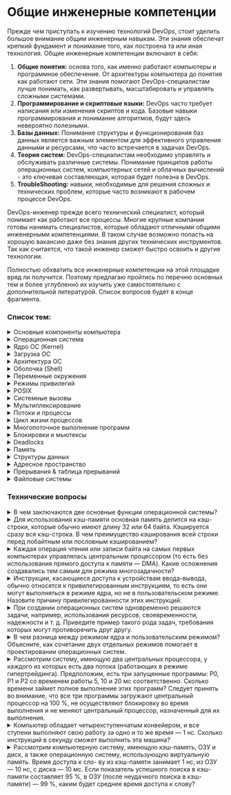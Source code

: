 # Общие инженерные компетенции

Прежде чем приступать к изучению технологий DevOps, стоит уделить большое внимание общим инженерным навыкам. Эти знания
обеспечат крепкий фундамент и понимание того, как построена та или иная технология. Общие инженерные компетенции включают в себя:
1. **Общие понятия:** основа того, как именно работают компьютеры и программное обеспечение. От архитектуры компьютера до понятия как работают сети. Эти знания помогают DevOps-специалистам лучше понимать, как развертывать, масштабировать и управлять сложными системами.
2. **Программирование и скриптовые языки:** DevOps часто требует написания или изменения скриптов и кода. Базовые навыки программирования и понимание алгоритмов, будут здесь невероятно полезными.
3. **Базы данных:** Понимание структуры и функционирования баз данных является важным элементом для эффективного управления данными и ресурсами, что часто встречается в задачах DevOps.
4. **Теория систем:** DevOps-специалистам необходимо управлять и обслуживать различные системы. Понимание принципов работы операционных систем, компьютерных сетей и облачных вычислений - это ключевая составляющая, которая будет полезна в DevOps.
5. **TroubleShooting:** навыки, необходимые для решения сложных и технических проблем, которые часто возникают в рабочем процессе DevOps.

DevOps-инженер прежде всего технический специалист, который понимает как работают все процессы. Многие крупные компании готовы нанимать специалистов, 
которые обладают отличными общими инженерными компетенциями. В таком случае возможно попасть на хорошую вакансию даже без знания других технических инструментов. Так как считается, что такой инженер сможет быстро освоить и другие технологии.

Полностью обхватить все инженерные компетенции на этой площадке вряд ли получится. Поэтому предлагаю пройтись по перечню основных тем и 
более углубленно их изучить уже самостоятельно с дополнительной литературой. Список вопросов будет в конце фрагмента.

### Список тем:

<details>
<summary>Основные компоненты компьютера</summary><br>

- **Центральный процессор (CPU)**: Основной вычислительный компонент, выполняющий инструкции программы и управляющий работой остальных компонентов.

- **Оперативная память (RAM)**: Временное хранилище данных и программ, с которыми процессор взаимодействует в режиме реального времени.

- **Жесткий диск (HDD) или твердотельный накопитель (SSD)**: Устройство для долгосрочного хранения данных, операционной системы и программ.

- **Материнская плата**: Основная плата, на которой установлены и связаны между собой все остальные компоненты, включая ЦП, ОЗУ и различные порты.

- **Графический процессор (GPU)**: Отвечает за обработку графики, 3D-визуализацию, а также вычисления в областях, требующих большой вычислительной мощности.

- **Звуковая карта**: Обеспечивает воспроизведение и запись звука, а также поддерживает аудиоинтерфейсы.

- **Сетевая карта**: Позволяет компьютеру подключаться к сетям, включая интернет, через проводное или беспроводное соединение.

- **Устройства ввода-вывода**: Разнообразные разъемы для подключения устройств ввода (клавиатура, мышь) и вывода (монитор, принтер и т.д.).

- **Периферийные устройства (PCI)**: Внешние устройства, такие как принтеры, сканеры, внешние жесткие диски и др.
</details>

<details>
<summary>Операционная система</summary><br>

Операционная система — это системное программное обеспечение, которое предоставляет интерфейс для взаимодействия пользовательских приложений с оборудованием компьютера. 
Она управляет и координирует деятельность оборудования и софта, выступая между ними в качестве посредника.
Операционная система отвечает за разнообразный спектр функций, включая:

1. **Управление процессами**: ОС организует различные процессы и программы на компьютере, обеспечивая их аккуратное выполнение.
2. **Управление памятью**: ОС контролирует распределение и использование оперативной и долговременной памяти компьютера.
3. **Планирование задач**: ОС определяет, как и когда процессы должны быть выполнены.
4. **Взаимодействие с оборудованием**: ОС обеспечивает доступ к аппаратным ресурсам компьютера, таким как дисковое пространство, принтеры или другие периферийные устройства.
5. **Предоставление интерфейса для пользователя**: ОС предлагает графический пользовательский интерфейс (GUI), с которым пользователь может взаимодействовать, чтобы выполнить различные задачи.
6. **Управление файлами и файловыми системами**: ОС управляет файлами и файловыми системами, обеспечивая доступ, хранение, поиск и манипуляцию данными.
7. **Управление безопасностью**: ОС предлагает функции защиты и безопасности, ограничивая доступ к ресурсам, отслеживая активность и защищая от вирусов или другого вредоносного ПО.

Основные ОС: `Microsoft Windows`, `Mac OS`, `Linux` и `Android`.
</details>

<details>
<summary>Ядро ОС (Kernel)</summary><br>

**Ядро** — это центральная часть операционной системы. Оно обеспечивает низкоуровневое взаимодействие 
программного обеспечения с аппаратными ресурсами компьютера, а также управляет системными ресурсами, 
например, контролирует выполнение процессов, управляет памятью, взаимодействует с устройствами 
ввода-вывода и обеспечивает сетевые функции.

Ядро предназначено для:

1. **Управление процессами и потоками**: Ядро принимает решения о том, когда и как долго процессы и потоки должны выполняться. Оно также обрабатывает создание, завершение и синхронизацию процессов и потоков.
2. **Управление памятью**: Ядро управляет распределением и освобождением памяти, а также обеспечивает защиту памяти и механизмы виртуальной памяти.
3. **Обработка ввода / вывода и управление устройствами**: Ядро обеспечивает взаимодействие с устройствами ввода/вывода, такими как жесткий диск, клавиатура, мышь и принтер, управляет драйверами устройств и распределяет ресурсы между устройствами.
4. **Управление системными вызовами**: Ядро предоставляет программам интерфейс для доступа к аппаратным и системным ресурсам через системные вызовы.
5. **Обеспечение безопасности**: Ядро предоставляет функции безопасности, такие как контроль доступа, изоляция процессов и управление пользователями и группами пользователей.
Ядро играет ключевую роль в работе операционной системы, обеспечивая стабильное и безопасное функционирование системы в целом.
</details>

<details>
<summary>Загрузка ОС</summary><br>

**Загрузка операционной системы**, или процесс загрузки (booting), это процесс, при котором компьютер
собирает информацию из различных системных компонентов и загружает операционную систему в память
для выполнения. Вот типичная последовательность шагов, происходящих при старте компьютера:

1. **Пусковой тест при включении (POST)**: Когда компьютер впервые включается, он выполняет `POST` (Power-On Self Test). В этом тесте BIOS (базовая система ввода-вывода) проверяет аппаратное обеспечение компьютера, чтобы убедиться, что все работает корректно.
2. **Стадия загрузки в BIOS/UEFI**: После `POST`, BIOS или его современный эквивалент `UEFI` запускается и ищет загрузочное устройство (обычно это жесткий диск, но это также может быть CD/DVD-диск, USB-устройство или сетевое устройство).
3. **Загрузчик Bootloader**: `BIOS` или `UEFI` затем запускают bootloader с загрузочного устройства. Bootloader, такой как GRUB для Linux или Boot Manager для Windows, загружает основное ядро операционной системы.
4. **Загрузка ядра ОС**: Ядро ОС, при загрузке, выполняет инициализацию системных ресурсов, загружает драйверы устройств, инициализирует процессы и запускает менеджер системы или супервайзер (например, systemd на Linux, или Service Control Manager на Windows).
5. **Запуск сеанса пользователя**: После того, как все системные службы были загружены, следующий шаг — это запуск пользовательского интерфейса, такого как графический интерфейс (GUI) или командная строка (CLI). В случае GUI, этот процесс обычно заключается в запуске программы входа в систему, которая ждет, пока пользователь введет имя пользователя и пароль.
6. **Запуск пользовательских программ**: После успешного входа в систему, запускаются пользовательские программы и службы, включая всё, что указано в настройках автозагрузки.

После всех этих шагов компьютер готов к работе, и пользователь может начинать использовать систему.
</details>

<details>
<summary>Архитектура ОС</summary><br>

**Архитектура операционной системы** описывает организацию компонентов, структуру и взаимодействие между ними внутри операционной системы. Существует несколько распространенных архитектурных подходов, на которых строятся операционные системы. Ниже представлен обзор некоторых типов архитектур операционных систем:

- **Монолитная архитектура (Monolithic Architecture)**:
В монолитной архитектуре все компоненты операционной системы, такие как файловая система, планировщик задач, драйверы устройств и т.д., находятся в одной большой программе (ядре операционной системы). Взаимодействие между компонентами обеспечивается вызовами функций. Это простой подход, но может привести к сложностям при обновлениях и модификациях системы.

- **Микроядерная архитектура (Microkernel Architecture)**:
В этой архитектуре ядро операционной системы содержит только основные функции, такие как планирование задач, управление памятью и межпроцессное взаимодействие. Остальные сервисы, такие как файловые системы и драйверы устройств, работают как пользовательские процессы. Это уменьшает сложность ядра и облегчает расширение и обновление системы, но может привести к ухудшению производительности из-за повышенных накладных расходов на межпроцессное взаимодействие.

- **Модульная архитектура (Modular Architecture)**:
Это комбинация монолитной и микроядерной архитектур. Операционная система разделяется на модули, каждый из которых отвечает за определенный аспект, например, файловую систему, сетевые службы и др. Эти модули могут работать в контексте ядра или как пользовательские процессы.

- **Виртуальная машина (Virtual Machine) или Гипервизор**:
В этом случае операционная система работает на уровне виртуальной машины, которая может поддерживать выполнение нескольких операционных систем на одном физическом компьютере. Этот подход позволяет изолировать разные системы и обеспечивает высокий уровень гибкости, но может потребовать больше вычислительных ресурсов.

Реальные операционные системы могут использовать комбинации этих подходов и включать другие дополнительные аспекты, такие как безопасность, многозадачность и управление ресурсами.
</details>

<details>
<summary>Оболочка (Shell)</summary><br>

**Оболочка (shell)** в операционных системах — это программный интерфейс, который предоставляет пользователям доступ к основным сервисам операционной системы.

Оболочка может быть графической (GUI), такой как Windows Shell в операционной системе Windows или рабочий стол GNOME в Linux. Однако, термин обычно используется в контексте командной строки или текстового интерфейса (CLI), такого как Bash (Bourne Again Shell) в Unix или Linux, или командный интерпретатор (cmd) в Windows.

Оболочка позволяет пользователю осуществлять различные операции, вроде управления файлами и директориями, запуска программ, управления процессами, и даже кодирования скриптов для автоматизации задач. Все это выполнимо при помощи специальных команд, вводимых в текстовый интерфейс.

Оболочка служит важным инструментом коммуникации между пользователем и операционной системой.
</details>

<details>
<summary>Переменные окружения</summary><br>

**Переменные окружения** — это набор пар "ключ-значение", которые хранят информацию о системном окружении. 
Они используются операционной системой для передачи конфигурационной информации приложениям. 
Эта информация часто включает пути к системным и пользовательским файлам, настройки сети и другие сведения, 
которые могут меняться в зависимости от системы.

Примерами переменных окружения могут быть:

- `PATH`: содержит список каталогов, в которых операционная система будет искать исполняемые файлы.
- `HOME`: указывает домашний каталог текущего пользователя в Unix-системах или Windows соответственно.
- `LANG`: определяет язык, использующийся в программах пользовательской оболочки.
Устанавливая переменные окружения, мы можем контролировать поведение программ, не изменяя их исходный код. 
Кроме системных переменных, пользователи и приложения могут создавать свои собственные переменные окружения.

Простой пример использования переменной окружения — это задание параметра `DEBUG=true` для отладки приложения без изменения его исходного кода.

Все операционные системы предлагают средства для просмотра, установки и изменения переменных окружения.
</details>

<details>
<summary>Режимы привилегий</summary><br>

**Режим ядра (Kernel Mode) и режим пользователя (User Mode) - это уровни привилегий, в которых работает центральный процессор компьютера при выполнении программ.**

1. **Режим ядра (Kernel Mode)**:
В этом режиме операционная система имеет полный доступ ко всем ресурсам и привилегиям компьютера.
Операционная система выполняет критические задачи, такие как управление памятью, планирование задач, обработка аппаратных прерываний и взаимодействие с аппаратными устройствами.
Инструкции, выполняемые в режиме ядра, обычно являются привилегированными, то есть они могут выполнять операции, которые не доступны в режиме пользователя.
2. **Режим пользователя (User Mode)**:
В этом режиме программы, выполняющиеся на компьютере, работают с ограниченными привилегиями и доступом к ресурсам.
Программы в режиме пользователя обычно не имеют прямого доступа к аппаратным ресурсам и выполнению критических операций.
Операции, выполняемые в режиме пользователя, должны быть разрешены операционной системой, которая контролирует доступ к ресурсам и обеспечивает безопасность.


**Зачем нужны режимы привилегий:**
- Режимы привилегий важны для обеспечения безопасности, стабильности и контроля в компьютерных системах. Они позволяют операционной системе разграничивать доступ к ресурсам и управлять выполнением задач. Вот некоторые основные причины:

- Изоляция и защита: Режимы позволяют изолировать различные программы и процессы друг от друга. Это предотвращает вмешательство и воздействие одной программы на другую.

- Безопасность: Режим ядра обеспечивает контроль над выполнением операций с высокими привилегиями. Это позволяет избегать незаконных или потенциально опасных действий.

- Стабильность: Режим ядра контролирует аппаратные ресурсы и обеспечивает выполнение критических задач, таких как планирование задач и управление памятью.

- Контроль доступа: Режимы позволяют операционной системе управлять доступом программ к ресурсам, таким как память, файлы и аппаратные устройства.

- Предотвращение конфликтов: Режимы помогают предотвращать конфликты и состязания между программами за ресурсы.

- Режимы ядра и пользователя играют важную роль в обеспечении безопасности, эффективности и стабильности работы компьютерных систем.
</details>

<details>
<summary>POSIX</summary><br>

**POSIX (Portable Operating System Interface)** — это набор стандартов, разработанных Институтом инженеров электротехники 
и электроники (IEEE), чтобы обеспечить совместимость между операционными системами.

`POSIX` определяет интерфейс операционной системы, который должен использоваться для обеспечения портабельности 
программного обеспечения. Это включает в себя аспекты, такие как работа с файлами и каталогами, управление процессами
и потоками, а также обработка сигналов.

Поскольку большинство UNIX-подобных операционных систем (`Linux`, `MacOS`, `FreeBSD`, `OpenBSD`, `NetBSD`, `Solaris`), следуют стандартам POSIX, программное
обеспечение, написанное в соответствии с этими стандартами, может быть запущено на любой из этих систем без 
значительной модификации кода.

Важно отметить, что `POSIX` — это не операционная система, а набор стандартов, которые помогают разработчикам 
программного обеспечения создавать кросс-платформенные программы.
</details>

<details>
<summary>Системные вызовы</summary><br>

**Системные вызовы (system calls)** — это интерфейс (функции) между пространством пользователя и пространством ядра в 
операционных системах. Эти функции, предоставляются ядром операционной системы. Они позволяют программам
в пространстве пользователя взаимодействовать с системными ресурсами или осуществлять операции, которые 
обычно доступны только операционной системе.

Основные системные вызовы включают следующие:

- **Управление процессами**: Создание, завершение, ожидание и планирование процессов. В библиотеке `POSIX` эти функции обычно называются `fork(), exit(), wait(), exec()`, и т.д.

- **Управление памятью**: Выделение, освобождение памяти, а также защита областей памяти. Примеры таких системных вызовов — `brk(), mmap(), mprotect(), munmap()`.

- **Управление файлами**: Открытие, чтение, запись, закрытие файлов, а также операции с каталогами. Примеры таких системных вызовов — `open(), read(), write(), close(), mkdir(), rmdir(), stat(), fstat(),lstat()` и другие.

- **Управление устройствами**: Контроль над вводом-выводом и другими устройствами. Примеры системных вызовов включают `ioctl(), read(), write()`.

- **Коммуникация между процессами (IPC)**: Семафоры, сообщения, разделяемая память и др. Примеры тут могут быть `semop(), msgsnd(), msgrcv(), shmget()` и т.д.

- **Сетевые функции**: Сетевые операции, включая сокеты. Примеры системных вызовов включают `socket(), bind(), connect(), listen(), accept(), send(), receive()`.

Системные вызовы служат мостом между программами пользователя и возможностями ядра операционной системы, позволяя при этом поддерживать необходимый контроль и безопасность.
</details>

<details>
<summary>Мультиплексирование</summary><br>

**Мультиплексирование** - распределение ресурсов в ОС двумя различными способами: во времени и в пространстве.
Когда ресурс разделяется во времени, различные программы или пользователи используют его по
очереди: сначала ресурс получают в пользование одни, потом другие и т.д. Другим видом разделения ресурсов является пространственное разделение. Вместо
поочередной работы каждый клиент получает какую-то часть разделяемого ресурса.
</details>

<details>
<summary>Потоки и процессы</summary><br>

**Процесс** — это экземпляр программы, которая выполняется на компьютере. Каждый процесс имеет свою собственную область памяти и свое состояние. Он также содержит информацию о своем выполнении, включая значение счетчика команд и значения регистров. Процессы могут взаимодействовать друг с другом через системные вызовы для межпроцессного взаимодействия (IPC).

**Поток**, с другой стороны, иногда называемый "легким" процессом, — это отдельная последовательность выполнения в рамках процесса. Потоки в одном процессе разделяют ту же область памяти и ресурсы, что и сам процесс, что позволяет потокам эффективно обмениваться данными друг с другом. Индивидуальный поток имеет собственный счетчик команд, стек и состояние регистров.

Вот несколько ключевых отличий между процессами и потоками:

- **Независимость**: Процессы являются боле независимыми друг от друга по сравнению с потоками. Если один процесс падает или зависает, это обычно не влияет на другие процессы. С другой стороны, если один поток в процессе падает, это обычно приводит к падению всего процесса.

- **Расходы на переключение**: Переключение между потоками в пределах одного процесса обычно менее ресурсоемко, чем переключение между процессами, поскольку потоки разделяют общее адресное пространство.

- **Общение и синхронизация**: Поскольку потоки в одном процессе разделяют общую память, взаимодействие и синхронизация между ними обычно проще, чем между процессами. Тем не менее, это также может привести к сложностям, таким как состояния гонки, если не обеспечивается должная синхронизация.

- **Ресурсы**: Каждый процесс имеет свой собственный набор ресурсов, в то время как все потоки в пределах одного процесса разделяют ресурсы.

Оба этих понятия играют ключевую роль в многозадачности, позволяя операционной системе максимально эффективно использовать процессорное время и ресурсы.
</details>

<details>
<summary>Цикл жизни процессов</summary><br>

**Цикл жизни процесса** — это последовательность состояний, через которые проходит процесс при его создании, выполнении, завершении и управлении операционной системой. Обычно цикл жизни процесса включает следующие этапы:

- **Создание (Creation)**:
Процесс создается при необходимости выполнения определенной задачи. В этом этапе операционная система выделяет ресурсы, такие как память, инициализирует регистры и данные процесса. Процесс также получает уникальный идентификатор (PID).

- **Готовность (Ready)**:
После создания процесс переходит в состояние готовности. В этом состоянии процесс ожидает выделения процессорного времени, чтобы начать выполнение. На этом этапе он находится в очереди процессов, готовых к выполнению.

- **Выполнение (Running)**:
Когда процесс получает процессорное время, он переходит в состояние выполнения. Процессор выполняет инструкции этого процесса. В многозадачных системах процессы могут переключаться между состояниями выполнения и готовности.

- **Ожидание (Waiting или Blocked)**:
Если процесс ожидает выполнения какого-либо события (например, ввода-вывода), он переходит в состояние ожидания. В этом состоянии процесс не выполняется, и операционная система может выделить процессорное время другому процессу.

- **Завершение (Termination)**:
Процесс завершается, когда он выполнил свою задачу или был принудительно завершен операционной системой. На этом этапе освобождаются ресурсы, выделенные процессу, и его запись удаляется из списка активных процессов.

- **Зомби (Zombie)**:
Процесс переходит в состояние зомби, когда он завершается, но его родительский процесс ещё не запросил 
статус завершения этого процесса. В этот момент операционная система сохраняет некоторую информацию о 
завершенном процессе, чтобы родительский процесс мог в дальнейшем запросить этот статус.

Обратите внимание, что процессы могут переходить между этими состояниями в зависимости от внешних событий и алгоритмов планирования операционной системы. Цикл жизни процесса демонстрирует, как операционная система управляет процессами и ресурсами для обеспечения эффективного выполнения задач.
</details>

<details>
<summary>Многопоточное выполнение программ</summary><br>

**Многопоточное выполнение программ** — это метод, при котором одна программа выполняется как несколько 
параллельных процессов или "потоков".

Потоки обрабатываются независимо друг от друга, каждый имеет собственные регистры процессора, 
собственное состояние и собственный область стека в памяти. Однако все потоки одного процесса 
разделяют общее адресное пространство, что позволяет им обмениваться данными и взаимодействовать
друг с другом намного быстрее, чем отдельные процессы.

Многопоточность используется во многих сценариях, включая следующие:

- **Обработка ввода/вывода и вычисления**: в программе можно использовать один поток для чтения данных или ожидания пользовательского ввода, в то время как другой поток может выполнять вычисления или обрабатывать данные.

- **Параллельное выполнение**: если у вас есть многоядерный процессор или несколько процессоров, многопоточное выполнение позволяет программе использовать все ядра одновременно, повышая производительность.

- **Обработка нескольких запросов**: в серверных приложениях, например, веб-серверах, каждый входящий запрос может быть обработан в отдельном потоке, обеспечивая эффективное распределение нагрузки.

Однако многопоточность также приносит свои проблемы, такие как сложности синхронизации потоков. Кроме того, из-за разделяемого состояния потоков возможно появление состояния гонки (race condition), когда два или более потока пытаются изменить общую переменную одновременно.
</details>

<details>
<summary>Блокировки и мьютексы</summary><br>

**Блокировки (locks)** — это механизмы, используемые в системах многозадачного исполнения (или 
многопоточности) для координации доступа к общим ресурсам или критическим секциям кода. Они служат для предотвращения 
гонки данных (race condition), что может произойти, когда два или более процесса или потока пытаются одновременно обратиться к 
определенным данным или ресурсу, что может привести к неверным результатам.

В основном, блокировки используются для гарантии того, что только один поток выполнит определенную критическую секцию 
кода в данное время.

**Мьютекс (Mutex)**, т.е. взаимное исключение — это особый тип блокировки, который предотвращает одновременное 
выполнение двух и более потоков или процессов в определенной критической секции. Когда поток входит в критическую 
секцию, он "захватывает" мьютекс — другие потоки, пытающиеся войти в этот участок кода, будут заблокированы до 
тех пор, пока первый поток не "освободит" мьютекс.

Мьютекс способствует целостности данных, исключая "гонку" двух и больше потоков за общим ресурсом и 
обеспечивает взаимное исключение в доступе к общим ресурсам и критическим секциям кода.
</details>

<details>
<summary>Deadlocks</summary><br>

В контексте параллельной и многопоточной обработки **deadlock** — это состояние, при котором два или более 
процессов или потоков бесконечно ждут друг друга для освобождения ресурса, что приводит к взаимной блокировке 
и остановке выполнения всех вовлеченных процессов.

Тупики обычно возникают, когда несколько потоков, придерживаясь следующих четырех условий, запрашивают одни 
и те же ресурсы:

1. **Взаимное исключение**: Каждый ресурс либо в данный момент занят одним потоком, либо доступен.
2. **Удержание и ожидание**: Поток уже удерживает как минимум один ресурс и ожидает другой ресурс, который в данный момент удерживается другим потоком.
3. **Нет вытеснения**: Ресурсы не могут быть изъяты принудительно. Они должны быть освобождены добровольно.
4. **Циклическое ожидание**: Существует цикл ожидания, где каждый из потоков в цикле ожидает ресурс, который удерживает следующий поток в цикле.

Чтобы предотвратить deadlocks, можно попытаться устранить одно или несколько из этих условий, например:
- Ввести стратегию разделения ресурсов, где каждый поток должен запрашивать и получать все его ресурсы за один раз.
- Внедрить принцип отказа и отката. Если операция, такая как запрос ресурса, не может быть выполнена из-за ошибки или проблемы 
(например, ресурс уже захвачен другим потоком), поток "откажется" от выполнения операции и к раннему состоянию. 
Процесс или поток затем будет "ждать" некоторое время, прежде чем попытаться выполнить операцию снова.
- Установить порядок захвата ресурсов. Процессы требуют ресурсы в строго определенном порядке.
- 
Чтобы управлять уже возникшими deadlocks, можно применить один из следующих подходов:
- Пропустить процесс или поток, чтобы освободить заблокированные ресурсы.
- Откатить процесс или поток до точки, которая позволит ему продолжать выполнение и освободить ресурсы.
</details>

<details>
<summary>Память</summary><br>

**Память** в компьютере имеет иерархию, которая определяется скоростью, емкостью и стоимостью компонентов. 
Основные виды памяти включают:

- **Регистры процессора**: Это наиболее быстрый тип памяти в компьютере. Регистры процессора хранят данные, непосредственно участвующие в текущих вычислениях.

- **Кэш-память**: Кэш-память — это небольшой объем высокоскоростной памяти, расположенной непосредственно на процессоре или рядом с ним. Уровни кэш-памяти (L1, L2, L3) отличаются по размеру и скорости доступа.

- **Оперативная память (RAM)**: RAM — это основное рабочее пространство компьютера, где он хранит данные и программы, над которыми в данный момент осуществляются операции. Она значительно больше по объему, чем кэш или регистры, но и немного медленнее по скорости.

- **Память виртуальная**: Когда оперативной памяти (RAM) не хватает для работы всех процессов, операционная система может использовать часть жесткого диска в качестве памяти. Это называется виртуальной памятью. Она значительно медленнее по сравнению с оперативной памятью.

- **Постоянная память (ROM, SSD, HDD)**: Это память компьютера, которая сохраняет информацию даже после выключения питания. Она используется для хранения операционной системы, приложений и личных файлов пользователя. ROM (Read-Only Memory) используется для хранения фиксированной информации, которую требуется загрузить при включении компьютера. SSD (Solid State Drives) и HDD (Hard Disk Drives) используются для хранения большого количества данных на более длительный срок.

Компьютер управляет этими различными видами памяти, чтобы максимально эффективно использовать ресурсы и 
обеспечивать быстрое и плавное выполнение задач. Идеально, чтобы часто используемые данные и 
инструкции были всегда доступны в наиболее быстрой памяти, т.е. в регистрах или кэше.
</details>

<details>
<summary>Структуры данных</summary><br>

Существует множество различных структур данных, каждая из которых имеет свои особенности и предназначение 
для определенных задач. Список основных структур данных:

1. **Массив (Array)**: Упорядоченная коллекция элементов одного типа, доступ к которым осуществляется по индексу.
2. **Список (List)**: Коллекция элементов, в которой каждый элемент содержит ссылку на следующий элемент. Существуют разные типы списков, такие как односвязные списки, двусвязные списки и т.д.
3. **Стек (Stack)**: Линейная структура данных, работающая по принципу "последним пришел, первым вышел" (`LIFO`). Используется для управления вызовами функций и временными данными.
4. **Очередь (Queue)**: Линейная структура данных, работающая по принципу "первым пришел, первым вышел" (`FIFO`). Используется, например, для обработки задач в порядке их поступления.
5. **Двусвязная очередь (Deque)**: Линейная структура данных, которая позволяет добавлять и удалять элементы как в начале, так и в конце.
6. **Связанный список (Linked List)**: Коллекция элементов, где каждый элемент (узел) содержит данные и ссылку на следующий (и, возможно, предыдущий) элемент.
7. **Дерево (Tree)**: Иерархическая структура данных, где элементы (узлы) связаны друг с другом в виде родительских и дочерних отношений.
8. **Бинарное дерево (Binary Tree)**: Дерево, в котором каждый узел имеет не более двух дочерних узлов.
9. **Куча (Heap)**: Древовидная структура данных, где каждый узел имеет значение, обычно упорядоченное относительно своих дочерних узлов.
10. **Граф (Graph)**: Структура данных, состоящая из вершин и рёбер, которые связывают эти вершины. Используется для моделирования связей между объектами.
11. **Хеш-таблица (Hash Table)**: Структура данных, которая использует хеш-функции для быстрого поиска значений по ключам.
12. **Строка (String)**: Коллекция символов, часто рассматриваемая как базовая структура данных.
</details>

<details>
<summary>Адресное пространство</summary><br>

**Адресное пространство** — это набор уникальных адресов, используемых для идентификации ячеек памяти в компьютере. 
В контексте операционных систем, адресное пространство обычно относится к диапазону адресов, которые процесс 
может использовать.

Важно отметить три основных типа адресных пространств:

1. **Физическое адресное пространство**: Это относится к реальным адресам физической памяти компьютера. Это прямое расположение данных в оперативной памяти компьютера.
2. **Виртуальное адресное пространство**: Операционные системы, поддерживающие виртуальную память, предоставляют каждому процессу иллюзию, что у него есть свое собственное непрерывное адресное пространство, изолированное от других процессов.
3. **Логическое (или относительное) адресное пространство**: Логические адреса представляют собой ссылки относительно начала некоторого контекста, например, области памяти процесса.

В современных операционных системах, таких как Windows, Linux и MacOS, для каждого запущенного процесса создается отдельное виртуальное адресное пространство. Это обеспечивает изоляцию и защиту памяти каждого процесса, предотвращая его случайное или намеренное воздействие на память других процессов. Такая система также значительно упрощает процесс программирования, поскольку программисты могут работать с виртуальной памятью, не заботясь о сложностях управления физической памятью.
</details>

<details>
<summary>Прерывания & таблица прерываний</summary><br>

**Прерывание (Interrupt)** - это сигнал, который генерируется аппаратным устройством, например, процессором
или внешним устройством (например, таймером или сетевой картой), чтобы прервать текущее выполнение 
программы и передать управление обработчику прерывания. Прерывания используются для обработки событий, 
требующих немедленного внимания, таких как внешние запросы на ввод-вывод, таймеры и другие аппаратные события.

**Таблица прерываний (Interrupt Table)** - это структура данных, используемая операционной системой для 
отображения аппаратных прерываний на соответствующие обработчики прерываний. Когда происходит прерывание, 
процессор использует таблицу прерываний для определения, какой обработчик прерывания следует вызвать.

Процесс работы с прерываниями выглядит следующим образом:

1. Аппаратное устройство генерирует прерывание, чтобы уведомить процессор об аппаратном событии.
2. Процессор приостанавливает текущее выполнение программы и проверяет таблицу прерываний, чтобы определить, какой обработчик прерывания следует вызвать.
3. Процессор передает управление обработчику прерывания, который выполняет специфические действия, связанные с обработкой прерывания.
4. По завершении обработки прерывания, процессор возвращает управление к выполнению прерванной программы.
Таблица прерываний обычно содержит для каждого аппаратного прерывания адрес обработчика прерывания в памяти. Когда происходит прерывание, процессор использует номер прерывания для доступа к соответствующему адресу в таблице прерываний и вызывает соответствующий обработчик.

Прерывания являются важным механизмом в операционных системах, позволяющим эффективно управлять аппаратными событиями и обеспечивать отзывчивость системы на внешние запросы.
</details>

<details>
<summary>Файловые системы</summary><br>

**Файловая система** — это метод организации и хранения информации на носителе данных, например, на жестком диске, SSD, USB-накопителе, CD/DVD или в облачном хранилище. Файловая система определяет, как файлы и каталоги структурированы на диске и как операционная система с ними взаимодействует.

Виды файловых систем включают:

- **FAT (File Allocation Table)**: это старая и относительно простая файловая система, которая используется на многих системах, включая MS-DOS и ранние версии Windows.

- **NTFS (New Technology File System)**: это современная файловая система, разработанная Microsoft для Windows. Она обладает большой функциональностью, включающей поддержку больших файлов и томов, разрешения на файлы, сжатие, шифрование и журналирование для повышения надежности.

- **ext3, ext4 (Third Extended Filesystem, Fourth Extended Filesystem)**: это стандартные файловые системы для большинства дистрибутивов Linux. Они обладают многими функциями, включая журналирование и поддержку больших размеров файлов и файловых систем.

- **HFS+ и APFS (Hierarchical File System Plus, Apple File System)**: они используются в macOS. APFS — более новая система, включающая функции, такие как копирование на запись и шифрование на уровне файловой системы.

- **FAT32 и exFAT (Extended FAT)**: они используются для универсальных накопителей, таких как USB флэш-диски для обеспечения совместимости между различными операционными системами.

**Файл** — это единица хранения информации на компьютере. Можно сказать, что файл — это контейнер для данных. Файлы могут быть разных типов в зависимости от содержащихся в них данных, включая текстовые файлы, бинарные файлы, картинки, аудио и видео файлы, исполняемые файлы и т.д.
</details>

### Технические вопросы
<details>
<summary>В чем заключаются две основные функции операционной системы?</summary><br>
Две основные функции операционной системы:

1. **Управление ресурсами**: Операционная система управляет и распределяет ресурсы компьютерной системы, такие как центральный процессор (CPU), память, дисковое пространство, периферийные устройства и сетевые ресурсы. Она контролирует доступ к этим ресурсам, планирует выполнение задач, управляет многозадачностью, обеспечивает изоляцию между процессами и обеспечивает эффективное использование оборудования.
2. **Предоставление сервисов**: Операционная система предоставляет набор сервисов и интерфейсов для пользователей и приложений. Эти сервисы включают файловую систему для управления файлами и папками, сетевые протоколы для обмена данными между компьютерами, интерфейсы взаимодействия с пользователем (графический интерфейс, командная строка) и многое другое. Операционная система также обеспечивает безопасность данных и доступа, контролируя права пользователей и обеспечивая механизмы аутентификации и авторизации.

Эти две основные функции операционной системы существенно способствуют эффективной и стабильной работе компьютерной системы, позволяя пользователям и приложениям взаимодействовать с аппаратурой и друг с другом.
</details>

<details>
<summary>Для использования кэш-памяти основная память делится на кэш-строки, которые 
обычно имеют длину 32 или 64 байта. Кэшируется сразу вся кэш-строка. В чем 
преимущество кэширования всей строки перед побайтным или пословным кэшированием?</summary><br>

Кэширование всей строки (или блока) данных в кэш-памяти вместо побайтного или пословного кэширования имеет несколько преимуществ:

1. **Принцип локальности**: Одним из ключевых принципов работы кэш-памяти является принцип локальности данных. Когда происходит обращение к определенному элементу данных, вероятность того, что будут использованы и другие данные в той же области памяти, весьма высока. Кэширование всей строки данных позволяет максимально использовать этот принцип, так как при обращении к одному элементу данных в кэш попадает сразу блок данных, содержащий близлежащие элементы.
2. **Снижение накладных расходов**: Обращение к памяти обычно сопровождается накладными расходами на поиск данных и передачу их в кэш. Когда кэшируется вся строка данных, накладные расходы становятся более эффективными. Если кэшировались бы только отдельные байты или слова, то накладные расходы могли бы быть значительно выше, так как для получения каждого отдельного элемента данных потребовалось бы дополнительных операций.
3. **Минимизация обращений к памяти**: Поскольку данные часто обрабатываются в виде последовательностей (например, массивы), кэширование целых строк данных уменьшает вероятность обращения к основной памяти для получения дополнительных данных. Это может существенно повысить производительность, так как обращение к основной памяти обычно требует большего времени по сравнению с доступом к кэшу.
</details>

<details>
<summary>Каждая операция чтения или записи байта на самых первых компьютерах управлялась 
центральным процессором (то есть без использования прямого доступа 
к памяти — DMA). Какие осложнения создавались тем самым для режима многозадачности?</summary><br>

Когда каждая операция чтения или записи байта управляется центральным процессором (CPU) без использования прямого доступа к памяти (DMA), это может создать несколько осложнений для режима многозадачности:

1. **Высокая загрузка процессора:** Если CPU занят непрерывными операциями чтения или записи данных, это может привести к тому, что другие задачи или процессы не получат достаточно процессорного времени для выполнения. Это может привести к снижению производительности и отзывчивости системы в целом.
2. **Задержки в многозадачности:** В случае, если CPU должен обрабатывать каждую операцию ввода-вывода в режиме многозадачности, это может привести к значительным задержкам. Другие задачи будут ожидать, пока CPU завершит операции ввода-вывода, что может вызвать плохое восприятие отзывчивости системы пользователем.
3. **Низкая эффективность:** Задачи, требующие интенсивного ввода-вывода, могут замедлять общую производительность системы, даже если они не требуют непосредственного процессорного времени. Это может стать барьером для эффективного использования вычислительных ресурсов.
4. **Ограниченная параллельность:** Когда процессор занят обработкой операций ввода-вывода, это может ограничить возможность одновременного выполнения других задач. Многозадачность стремится к эффективному использованию ресурсов, и если CPU постоянно занят вводом-выводом, это может уменьшить количество параллельно выполняемых задач.

В результате использования DMA и более эффективных методов обработки операций ввода-вывода, эти осложнения могут быть смягчены. DMA позволяет устройствам напрямую обмениваться данными с памятью, минимизируя вмешательство CPU. Это позволяет более гладко работать в режиме многозадачности и увеличивает производительность системы в целом.
</details>

<details>
<summary>Инструкции, касающиеся доступа к устройствам ввода-вывода, обычно относятся 
к привилегированным инструкциям, то есть они могут выполняться в режиме 
ядра, но не в пользовательском режиме. Назовите причину привилегированности 
этих инструкций.</summary><br>

Инструкции, связанные с доступом к устройствам ввода-вывода, обычно относятся к привилегированным инструкциям, потому что они могут иметь прямой доступ к оборудованию и влиять на внешние устройства. Это означает, что выполнение этих инструкций без ограничений может представлять риск для безопасности и стабильности системы. Вот несколько причин, почему инструкции ввода-вывода должны быть привилегированными:

1. **Безопасность:** Доступ к устройствам ввода-вывода может повлиять на работу всей системы и даже внешних устройств, таких как жесткие диски, сетевые адаптеры и другие. Если пользовательские программы имели бы прямой доступ к этим устройствам, это могло бы создать риски безопасности, например, возможность повреждения данных или внесения изменений в системные параметры.
2. **Стабильность системы:** Ошибки или некорректные операции с устройствами ввода-вывода могут повлиять на стабильность работы системы. Привилегированный доступ к этим инструкциям позволяет операционной системе контролировать и ограничивать действия пользовательских программ, чтобы предотвратить нарушение стабильности.
3. **Контроль и изоляция:** Привилегированные инструкции позволяют операционной системе лучше контролировать, какие программы и приложения имеют доступ к устройствам ввода-вывода. Они также позволяют обеспечить изоляцию между разными задачами и процессами, предотвращая их взаимное влияние на внешние устройства.
Таким образом, сделать инструкции ввода-вывода привилегированными помогает обеспечить безопасность, стабильность и эффективное управление системой в целом.
</details>

<details><summary>
При создании операционных систем одновременно решаются задачи, например, 
использования ресурсов, своевременности, надежности и т. д. Приведите пример 
такого рода задач, требования которых могут противоречить друг другу.</summary><br>

Проектирование операционных систем часто включает в себя решение комплекса задач, но некоторые из этих задач могут противоречить друг другу. Вот несколько примеров таких задач:

1. **Производительность и использование ресурсов:** Максимизация производительности может противоречить экономии ресурсов. Например, агрессивное использование процессорного времени и памяти может увеличить производительность приложений, но может также привести к ухудшению отзывчивости системы или даже к исчерпанию ресурсов для других задач.
2. **Своевременность и надежность:** Обеспечение своевременности выполнения задач (например, в системах реального времени) может столкнуться с проблемой обеспечения надежности. В некоторых случаях, чтобы соблюсти жесткие временные рамки, система может уступить в уровне контроля и обработки ошибок.
3. **Энергопотребление и производительность:** Оптимизация энергопотребления, чтобы увеличить время автономной работы ноутбуков или мобильных устройств, может оказать влияние на производительность, так как некоторые высокопроизводительные режимы могут быть ограничены для снижения энергопотребления.
4. **Безопасность и удобство использования:** Введение дополнительных механизмов безопасности может сделать систему более надежной, но в то же время может снизить удобство использования. Сложные процедуры аутентификации или авторизации могут создать неудобства для пользователей.
5. **Стабильность и инновации:** Поддержание стабильности операционной системы может противоречить внедрению новых инноваций и функциональности. Внесение слишком многих изменений может повысить риск несовместимости или неполадок.
6. **Масштабируемость и легковесность:** Создание операционной системы с высокой масштабируемостью для поддержки больших систем может противоречить усилиям по сделать систему легковесной и эффективной на маленьких устройствах.

В целом, балансирование между разными требованиями может быть сложной задачей при разработке операционных систем. Решение одной задачи может потребовать компромиссов в других аспектах, и инженеры операционных систем должны находить оптимальное решение, учитывая конкретные цели и сценарии использования.
</details>

<details><summary>
В чем разница между режимом ядра и пользовательским режимом? Объясните, 
как сочетание двух отдельных режимов помогает в проектировании операционных 
систем.</summary><br>

**Режим ядра** (также известный как режим привилегий) и **пользовательский режим** - это два отдельных уровня привилегий, в которых оперирует центральный процессор (CPU) при выполнении программ в операционной системе. Разница между этими режимами заключается в уровне доступа к ресурсам и инструкциям процессора.

**Режим ядра (Kernel Mode):**

- В этом режиме операционная система имеет полный доступ ко всем ресурсам и привилегиям компьютера, включая управление памятью, аппаратными устройствами и защитой.
- Операционная система выполняет критические задачи, такие как управление памятью, планирование задач, обработка аппаратных прерываний и обращение к аппаратным устройствам.
- Инструкции, выполняемые в режиме ядра, обычно привилегированные, что означает, что они могут выполнять операции, недоступные в пользовательском режиме.

**Пользовательский режим (User Mode):**

- В этом режиме программы выполняются с ограниченными привилегиями и ограниченным доступом к ресурсам системы.
- Ограничения пользовательского режима позволяют изолировать разные программы друг от друга, что обеспечивает стабильность и безопасность системы.
- В пользовательском режиме программа может выполнять только ограниченный набор инструкций и не имеет непосредственного доступа к аппаратным ресурсам.

Сочетание режима ядра и пользовательского режима является ключевым для проектирования операционных систем:

1. **Защита и изоляция:** Режим пользовательского режима обеспечивает изоляцию разных программ и пользователей друг от друга. Это позволяет предотвращать воздействие одной программы на работу другой и обеспечивает безопасность и стабильность системы.
2. **Управление ресурсами:** Режим ядра предоставляет операционной системе полный контроль над ресурсами и позволяет выполнять задачи, такие как управление памятью, планирование задач и обработка прерываний.
3. **Привилегированные задачи:** Режим ядра позволяет выполнение привилегированных задач, требующих доступа к аппаратным ресурсам и операциям, которые могут повлиять на весь компьютер.
4. **Безопасность:** Режим ядра позволяет контролировать, какие операции и ресурсы доступны программам в пользовательском режиме, обеспечивая защиту от злонамеренных или некорректных действий.

Таким образом, сочетание режимов ядра и пользовательского режима важно для обеспечения эффективного управления ресурсами, безопасности и стабильности операционной системы.
</details>

<details><summary>
Рассмотрим систему, имеющую два центральных процессора, у каждого из которых 
есть два потока (работающих в режиме гипертрейдинга). Предположим, есть три 
запущенные программы: P0, P1 и P2 со временем работы 5, 10 и 20 мс соответственно. Сколько времени займет полное выполнение этих программ? Следует 
принять во внимание, что все три программы загружают центральный процессор 
на 100 %, не осуществляют блокировку во время выполнения и не меняют центральный процессор, назначенный для их выполнения.
</summary><br>

В данном случае у вас есть два центральных процессора, каждый из которых имеет два потока (гипертреды), что обеспечивает вам четыре потока для выполнения задач.

Задачи P0, P1 и P2 занимают 5, 10 и 20 миллисекунд соответственно. Если каждая задача загружает центральный процессор на 100%, то время выполнения задачи в одном потоке будет равно времени работы задачи. Однако, если вы используете гипертрейдинг, то у вас есть четыре потока.

Поскольку у вас есть четыре потока и три задачи, вы можете начать выполнение всех трех задач одновременно. В таком случае, самая долгая задача (P2) займет 20 миллисекунд для своего выполнения.

Таким образом, время полного выполнения всех трех программ (P0, P1 и P2) составит 20 миллисекунд, так как задача P2 будет ограничивающим фактором.

</details>

<details><summary>
Компьютер обладает четырехступенчатым конвейером, и все ступени выполняют 
свою работу за одно и то же время — 1 нс. Сколько инструкций в секунду сможет 
выполнить эта машина?</summary><br>

Если компьютер обладает четырехступенчатым конвейером и каждая ступень выполняет работу за 1 нс, это означает, что за каждый такт может быть обработана одна часть работы четырех различных инструкций.

Так как на каждом такте обрабатывается четверть инструкции, то скорость выполнения инструкций будет равна 4 * 1 ГГц, что составляет 4 ГГц.

Это означает, что компьютер с четырехступенчатым конвейером сможет выполнить 4 миллиарда (4 * 10^9) инструкций в секунду.

</details>

<details><summary>
Рассмотрим компьютерную систему, имеющую кэш-память, ОЗУ и диск, а также 
операционную систему, использующую виртуальную память. Время доступа к сло-
ву из кэш-памяти занимает 1 нс, из ОЗУ — 10 нс, с диска — 10 мс. Если показатель 
успешного поиска в кэш-памяти составляет 95 %, в ОЗУ (после неудачного поиска 
в кэш-памяти) — 99 %, каким будет среднее время доступа к слову?</summary><br>

Для расчета среднего времени доступа к слову нам нужно учесть вероятности успешного и неудачного поиска в каждом из хранилищ: кэш-памяти, ОЗУ и диске.

1. Успешный поиск в кэш-памяти: 95% вероятность, время доступа 1 нс.
2. Неудачный поиск в кэш-памяти, успешный поиск в ОЗУ: 5% вероятность * 99% вероятность, время доступа 10 нс.
3. Неудачный поиск и в кэш-памяти, и в ОЗУ, успешный поиск на диске: 5% вероятность * 1% вероятность, время доступа 10 мс.
Теперь можно вычислить среднее время доступа:

Среднее время = (0,95 * 1 нс) + (0,05 * 0,99 * 10 нс) + (0,05 * 0,01 * 10 мс)
≈ 0,95 нс + 0,495 нс + 500 000 нс
≈ 500 001 нс

Таким образом, среднее время доступа к слову в данной системе составляет приблизительно 500 001 наносекунду, или 500 микросекунд.

</details>